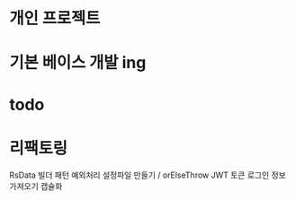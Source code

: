 # 개인 프로젝트

# 기본 베이스 개발 ing



# todo 
# 리팩토링 
  RsData
  빌더 패턴
  예외처리 설정파일 만들기 / orElseThrow
  JWT 토큰 로그인 정보 가져오기 캡슐화
